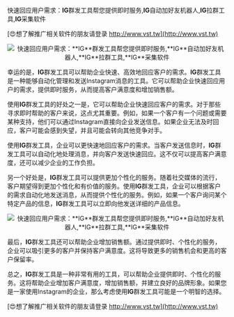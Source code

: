 快速回应用户需求：**IG**群发工具帮您提供即时服务,**IG**自动加好友机器人,**IG**拉群工具,**IG**采集软件

[😍想了解推广相关软件的朋友请登录 http://www.vst.tw](http://www.vst.tw)

 <center><img src="https://vst.tw/MP4/tuiguang/png/3.png" alt="快速回应用户需求：**IG**群发工具帮您提供即时服务,**IG**自动加好友机器人,**IG**拉群工具,**IG**采集软件"></center>

幸运的是，**IG**群发工具可以帮助企业快速、高效地回应客户的需求。**IG**群发工具是一种能够自动化管理和发送Instagram消息的工具。它可以帮助企业快速回应用户的需求，提供即时服务，从而提高客户满意度和增加销售额。

使用**IG**群发工具的好处之一是，它可以帮助企业快速回应客户的需求。对于那些寻求即时帮助的客户来说，这点尤其重要。例如，如果一个客户有一个问题或需要某种支持，他们可以通过Instagram直接向企业发送信息。如果企业无法及时回应，客户可能会感到失望，并且可能会转向其他竞争对手。

使用**IG**群发工具，企业可以更快速地回应客户的需求。当客户发送信息时，**IG**群发工具可以自动化地处理消息，并向客户发送快速回应。这不仅可以提高客户满意度，还可以减少企业的工作负担。

另一个好处是，**IG**群发工具可以提供更加个性化的服务。随着社交媒体的流行，客户期望得到更加个性化和有价值的服务。使用**IG**群发工具，企业可以根据客户的需求自动化地发送消息，从而提供个性化的服务。例如，如果一个客户询问某个特定产品的信息，**IG**群发工具可以立即向他发送详细的产品信息。

 <center><img src="https://vst.tw/MP4/tuiguang/png/6.png" alt="快速回应用户需求：**IG**群发工具帮您提供即时服务,**IG**自动加好友机器人,**IG**拉群工具,**IG**采集软件"></center>

最后，**IG**群发工具还可以帮助企业增加销售额。通过提供即时、个性化的服务，企业可以吸引更多的客户并保持客户满意度。这将导致更多的销售机会和更高的客户保留率。

总之，**IG**群发工具是一种非常有用的工具，可以帮助企业提供即时、个性化的服务。这将帮助企业增加客户满意度，增加销售额，并建立良好的品牌形象。如果您是一家使用Instagram的企业，那么考虑使用**IG**群发工具可能是一个明智的选择。

[😍想了解推广相关软件的朋友请登录 http://www.vst.tw](http://www.vst.tw)



